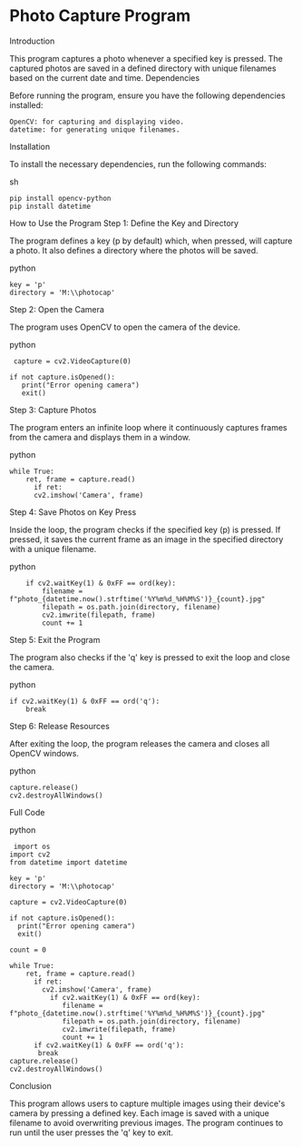# Photo Capture Program

Introduction

This program captures a photo whenever a specified key is pressed. The captured photos are saved in a defined directory with unique filenames based on the current date and time.
Dependencies

Before running the program, ensure you have the following dependencies installed:

    OpenCV: for capturing and displaying video.
    datetime: for generating unique filenames.

Installation

To install the necessary dependencies, run the following commands:

sh

    pip install opencv-python
    pip install datetime

How to Use the Program
Step 1: Define the Key and Directory

The program defines a key (p by default) which, when pressed, will capture a photo. It also defines a directory where the photos will be saved.

python

    key = 'p'
    directory = 'M:\\photocap'

Step 2: Open the Camera

The program uses OpenCV to open the camera of the device.

python

     capture = cv2.VideoCapture(0)

    if not capture.isOpened():
       print("Error opening camera")
       exit()

Step 3: Capture Photos

The program enters an infinite loop where it continuously captures frames from the camera and displays them in a window.

python

    while True:    
        ret, frame = capture.read()
          if ret:
          cv2.imshow('Camera', frame)

Step 4: Save Photos on Key Press

Inside the loop, the program checks if the specified key (p) is pressed. If pressed, it saves the current frame as an image in the specified directory with a unique filename.

python

        if cv2.waitKey(1) & 0xFF == ord(key):
            filename = f"photo_{datetime.now().strftime('%Y%m%d_%H%M%S')}_{count}.jpg"
            filepath = os.path.join(directory, filename)
            cv2.imwrite(filepath, frame)
            count += 1

Step 5: Exit the Program

The program also checks if the 'q' key is pressed to exit the loop and close the camera.

python

    if cv2.waitKey(1) & 0xFF == ord('q'):
        break

Step 6: Release Resources

After exiting the loop, the program releases the camera and closes all OpenCV windows.

python

    capture.release()
    cv2.destroyAllWindows()

Full Code

python

     import os
    import cv2
    from datetime import datetime

    key = 'p'
    directory = 'M:\\photocap'  

    capture = cv2.VideoCapture(0)

    if not capture.isOpened():
      print("Error opening camera")
      exit()
    
    count = 0  

    while True:    
        ret, frame = capture.read()
          if ret:
            cv2.imshow('Camera', frame)
              if cv2.waitKey(1) & 0xFF == ord(key):
                 filename = f"photo_{datetime.now().strftime('%Y%m%d_%H%M%S')}_{count}.jpg"
                 filepath = os.path.join(directory, filename)
                 cv2.imwrite(filepath, frame)
                 count += 1
          if cv2.waitKey(1) & 0xFF == ord('q'):  
           break
    capture.release()
    cv2.destroyAllWindows()

Conclusion

This program allows users to capture multiple images using their device's camera by pressing a defined key. Each image is saved with a unique filename to avoid overwriting previous images. The program continues to run until the user presses the 'q' key to exit.
